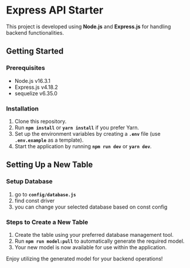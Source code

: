 # Express API Starter

This project is developed using **Node.js** and **Express.js** for handling backend functionalities.

## Getting Started

### Prerequisites
- Node.js v16.3.1
- Express.js v4.18.2
- sequelize v6.35.0

### Installation
1. Clone this repository.
2. Run **`npm install`** or **`yarn install`** if you prefer Yarn.
3. Set up the environment variables by creating a **`.env`** file (use **`.env.example`** as a template).
4. Start the application by running **`npm run dev`** or **`yarn dev`**.

## Setting Up a New Table
### Setup Database
1. go to **`config/database.js`**
2. find const driver
3. you can change your selected database based on const config

### Steps to Create a New Table
1. Create the table using your preferred database management tool.
2. Run **`npm run model:pull`** to automatically generate the required model.
3. Your new model is now available for use within the application.

Enjoy utilizing the generated model for your backend operations!